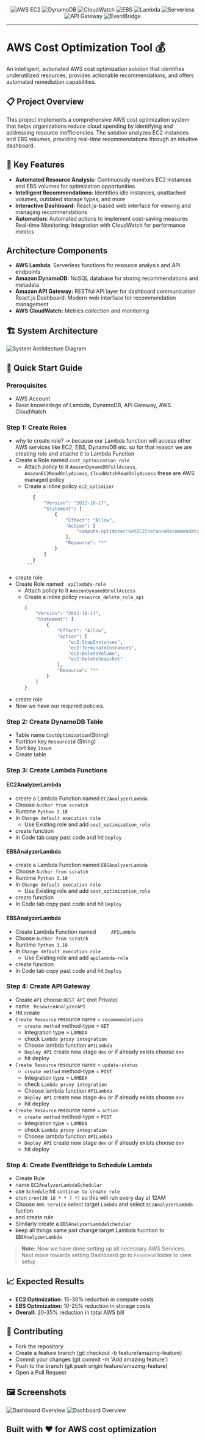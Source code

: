 
<div align="center">
    <img src="https://img.shields.io/badge/AWS%20EC2-FF9900?style=for-the-badge&logo=amazon-ec2&logoColor=white" alt="AWS EC2">
    <img src="https://img.shields.io/badge/DynamoDB-4053D6?style=for-the-badge&logo=amazon-dynamodb&logoColor=white" alt="DynamoDB">
    <img src="https://img.shields.io/badge/CloudWatch-FF9900?style=for-the-badge&logo=amazon-cloudwatch&logoColor=white" alt="CloudWatch">
    <img src="https://img.shields.io/badge/EBS-232F3E?style=for-the-badge&logo=amazon-ebs&logoColor=white" alt="EBS">
    <img src="https://img.shields.io/badge/Lambda-FF9900?style=for-the-badge&logo=aws-lambda&logoColor=white" alt="Lambda">
    <img src="https://img.shields.io/badge/Serverless-FD5750?style=for-the-badge&logo=serverless&logoColor=white" alt="Serverless">
    <img src="https://img.shields.io/badge/API%20Gateway-FF4F8B?style=for-the-badge&logo=amazon-api-gateway&logoColor=white" alt="API Gateway">
    <img src="https://img.shields.io/badge/EventBridge-FF9900?style=for-the-badge&logo=amazon-eventbridge&logoColor=white" alt="EventBridge">
</div>

--- 
# **AWS Cost Optimization Tool 💰**
An intelligent, automated AWS cost optimization solution that identifies underutilized resources, provides actionable recommendations, and offers automated remediation capabilities.
## **📋 Project Overview**
This project implements a comprehensive AWS cost optimization system that helps organizations reduce cloud spending by identifying and addressing resource inefficiencies. The solution analyzes EC2 instances and EBS volumes, providing real-time recommendations through an intuitive dashboard.

## **🌚 Key Features**
- **Automated Resource Analysis:** Continuously monitors EC2 instances and EBS volumes for optimization opportunities
- **Intelligent Recommendations:** Identifies idle instances, unattached volumes, outdated storage types, and more
- **Interactive Dashboard:** React.js-based web interface for viewing and managing recommendations
- **Automation:** Automated actions to implement cost-saving measures
Real-time Monitoring: Integration with CloudWatch for performance metrics

## **Architecture Components**
- **AWS Lambda**: Serverless functions for resource analysis and API endpoints
- **Amazon DynamoDB:** NoSQL database for storing recommendations and metadata
- **Amazon API Gateway:** RESTful API layer for dashboard communication
React.js Dashboard: Modern web interface for recommendation management
- **AWS CloudWatch:** Metrics collection and monitoring

## **🏗️ System Architecture**
![System Architecture Diagram](images/img1.png)

## **🚀 Quick Start Guide**

### **Prerequisites**
- AWS Account
- Basic knowledege of Lambda, DynamoDB, API Gateway, AWS CloudWatch

### **Step 1: Create Roles**
- why to create role? -> because our Lambda function will access other AWS services like EC2, EBS, DynamoDB etc. so for that reason we are creating role and attache it to Lambda Function
- Create a Role named `cost_optimization_role`
    - Attach policy to it `AmazonDynamoDBFullAccess`, `AmazonEC2ReadOnlyAccess`, `CloudWatchReadOnlyAccess` these are AWS managed policy
    - Create a inline policy `ec2_optimizer`
         ```sh
            {
                "Version": "2012-10-17",
                "Statement": [
                    {
                        "Effect": "Allow",
                        "Action": [
                            "compute-optimizer:GetEC2InstanceRecommendations"
                        ],
                        "Resource": "*"
                    }
                ]
            }
          ```
- create role
- Create Role named `
apilambda-role`
    - Attach policy to it `AmazonDynamoDBFullAccess`
    - Create a inline policy `resource_delete_role_api`
        ```sh
        {
            "Version": "2012-10-17",
            "Statement": [
                {
                    "Effect": "Allow",
                    "Action": [
                        "ec2:StopInstances",
                        "ec2:TerminateInstances",
                        "ec2:DeleteVolume",
                        "ec2:DeleteSnapshot"
                    ],
                    "Resource": "*"
                }
            ]
        }
        ```
- create role
- Now we have our required policies.

### **Step 2: Create DynamoDB Table**
- Table name `CostOptimization`(String)
- Partition key `ResourceId` (String)
- Sort key `Issue`
- Create table

### **Step 3: Create Lambda Functions**

#### **EC2AnalyzerLambda**
- create a Lambda Function named `EC2AnalyzerLambda`
- Choose `Author from scratch`
- Runtime `Python 3.10`
- In `Change default execution role`
    - Use Existing role and add `cost_optimization_role`
- create function
- In Code tab copy past code and hit `Deploy` 

#### **EBSAnalyzerLambda**
- create a Lambda Function named `EBSAnalyzerLambda`
- Choose `Author from scratch`
- Runtime `Python 3.10`
- In `Change default execution role`
    - Use Existing role and add `cost_optimization_role`
- create function
- In Code tab copy past code and hit `Deploy` 
#### **EBSAnalyzerLambda**
- Create Lambda Function named `	
APILambda`
- Choose `Author from scratch`
- Runtime `Python 3.10`
- In `Change default execution role`
    - Use Existing role and add `apilambda-role`
- create function
- In Code tab copy past code and hit `Deploy`

### **Step 4: Create API Gateway**
- Create `API` choose `REST API` (not Private)
- name `
ResourceAnalyzerAPI`
- Hit create
- `Create Resource` resource name = `recommendations`
    - `create method` method-type = `GET`
    - Integration type = `LAMBDA`
    - check `Lambda proxy integration`
    - Choose lambda function `APILambda`
    - `Deploy API` create new stage `dev` or if already exists choose `dev`
    - hit deploy
- `Create Resource` resource name = `update-status`
    - `create method` method-type = `POST`
    - Integration type = `LAMBDA`
    - check `Lambda proxy integration`
    - Choose lambda function `APILambda`
    - `Deploy API` create new stage `dev` or if already exists choose `dev`
    - hit deploy
- `Create Resource` resource name = `action`
    - `create method` method-type = `POST`
    - Integration type = `LAMBDA`
    - check `Lambda proxy integration`
    - Choose lambda function `APILambda`
    - `Deploy API` create new stage `dev` or if already exists choose `dev`
    - hit deploy

### **Step 4: Create EventBridge to Schedule Lambda**
- Create Rule
- name `EC2AnalyzerLambdaSchedular`
- use `Schedule` hit `continue to create rule`
- cron `cron(30 18 * * ? *)` so this will run every day at 12AM
- Choose `AWS Service` select target `Lambda` and select `EC2AnalyzerLambda` fuction
- and create rule
- Similarly create a `EBSAnalyzerLambdaSchedular`
- keep all things same just change target Lambda fucntion to `EBSAnalyzerLambda`

> **Note:** Now we have done setting up all necessary AWS Services. Next move towards setting Dashboard go to `Frontend` folder to view setup

## **📈 Expected Results**
- **EC2 Optimization:** 15-30% reduction in compute costs
- **EBS Optimization:** 10-25% reduction in storage costs
- **Overall:** 20-35% reduction in total AWS bill

## **🤝 Contributing**
- Fork the repository
- Create a feature branch (git checkout -b feature/amazing-feature)
- Commit your changes (git commit -m 'Add amazing feature')
- Push to the branch (git push origin feature/amazing-feature)
- Open a Pull Request

## **🖼️ Screenshots**

![Dashboard Overview](images/img2.png)
![Dashboard Overview](images/img3.png)


## **Built with ❤️ for AWS cost optimization**